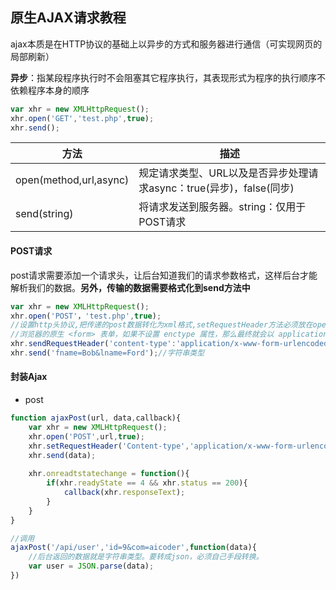 ## 原生AJAX请求教程

ajax本质是在HTTP协议的基础上以异步的方式和服务器进行通信（可实现网页的局部刷新）

**异步**：指某段程序执行时不会阻塞其它程序执行，其表现形式为程序的执行顺序不依赖程序本身的顺序

```javascript
var xhr = new XMLHttpRequest();
xhr.open('GET','test.php',true);
xhr.send();
```

| 方法                   | 描述                                                         |
| ---------------------- | ------------------------------------------------------------ |
| open(method,url,async) | 规定请求类型、URL以及是否异步处理请求async：true(异步)，false(同步) |
| send(string)           | 将请求发送到服务器。string：仅用于POST请求                   |

#### POST请求

post请求需要添加一个请求头，让后台知道我们的请求参数格式，这样后台才能解析我们的数据。**另外，传输的数据需要格式化到send方法中**

```javascript
var xhr = new XMLHttpRequest();
xhr.open('POST'，'test.php',true);
//设置http头协议,把传递的post数据转化为xml格式,setRequestHeader方法必须放在open方法的后边调用
//浏览器的原生 <form> 表单，如果不设置 enctype 属性，那么最终就会以 application/x-www-form-urlencoded 方式提交数据,提交的数据按照 key1=val1&key2=val2 的方式进行编码
xhr.sendRequestHeader('content-type':'application/x-www-form-urlencoded');
xhr.send('fname=Bob&lname=Ford');//字符串类型
```

####  封装Ajax

- post  

```javascript
function ajaxPost(url, data,callback){
    var xhr = new XMLHttpRequest();
    xhr.open('POST',url,true);
    xhr.setRequestHeader('Content-type','application/x-www-form-urlencoded');
    xhr.send(data);
    
    xhr.onreadtstatechange = function(){
        if(xhr.readyState == 4 && xhr.status == 200){
            callback(xhr.responseText);
        }
    }
}

//调用
ajaxPost('/api/user','id=9&com=aicoder',function(data){
    //后台返回的数据就是字符串类型。要转成json，必须自己手段转换。
    var user = JSON.parse(data);
})
```

